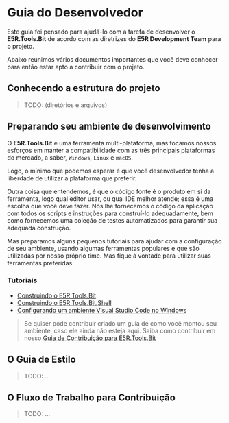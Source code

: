 Guia do Desenvolvedor
=====================

Este guia foi pensado para ajudá-lo com a tarefa de desenvolver o __E5R.Tools.Bit__ de
acordo com as diretrizes do __E5R Development Team__ para o projeto.

Abaixo reunimos vários documentos importantes que você deve conhecer para então estar
apto a contribuir com o projeto.

## Conhecendo a estrutura do projeto

> TODO: (diretórios e arquivos)

## Preparando seu ambiente de desenvolvimento

O __E5R.Tools.Bit__ é uma ferramenta multi-plataforma, mas focamos nossos esforços em
manter a compatibilidade com as três principais plataformas do mercado, a saber,
`Windows`, `Linux` e `macOS`.

Logo, o mínimo que podemos esperar é que você desenvolvedor tenha a liberdade de utilizar
a plataforma que preferir.

Outra coisa que entendemos, é que o código fonte é o produto em si da ferramenta, logo
qual editor usar, ou qual IDE melhor atende; essa é uma escolha que você deve fazer.
Nós lhe fornecemos o código da aplicação com todos os scripts e instruções para
construí-lo adequadamente, bem como fornecemos uma coleção de testes automatizados para
garantir sua adequada construção.

Mas preparamos alguns pequenos tutoriais para ajudar com a configuração de seu
ambiente, usando algumas ferramentas populares e que são utilizadas por nosso próprio
time. Mas fique à vontade para utilizar suas ferramentas preferidas.

### Tutoriais

* [Construindo o E5R.Tools.Bit][building]
* [Construindo o E5R.Tools.Bit.Shell][building-shell]
* [Configurando um ambiente Visual Studio Code no Windows][configuring-vscode-environment]

> Se quiser pode contribuir criado um guia de como você montou seu ambiente, caso ele
> ainda não esteja aqui. Saiba como contribuir em nosso [Guia de Contribuição para E5R.Tools.Bit][contributing]

## O Guia de Estilo

> TODO: ...

## O Fluxo de Trabalho para Contribuição

> TODO: ...

<!-- Links -->
[contributing]: contributing.md
[configuring-vscode-environment]: tutorials/configuring-vscode-environment.md
[building]: tutorials/building.md
[building-shell]: tutorials/building-shell.md
